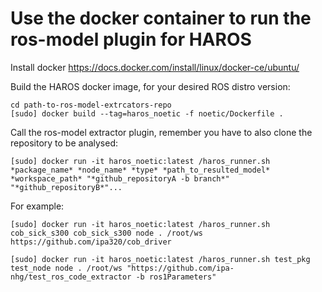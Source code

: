 # Use the docker container to run the ros-model plugin for HAROS

Install docker https://docs.docker.com/install/linux/docker-ce/ubuntu/

Build the HAROS docker image, for your desired ROS distro version:
```
cd path-to-ros-model-extrcators-repo
[sudo] docker build --tag=haros_noetic -f noetic/Dockerfile .
```

Call the ros-model extractor plugin, remember you have to also clone the repository to be analysed:

```
[sudo] docker run -it haros_noetic:latest /haros_runner.sh *package_name* *node_name* *type* *path_to_resulted_model* *workspace_path* "*github_repositoryA -b branch*" "*github_repositoryB*"...
```

For example:

```
[sudo] docker run -it haros_noetic:latest /haros_runner.sh cob_sick_s300 cob_sick_s300 node . /root/ws https://github.com/ipa320/cob_driver

[sudo] docker run -it haros_noetic:latest /haros_runner.sh test_pkg test_node node . /root/ws "https://github.com/ipa-nhg/test_ros_code_extractor -b ros1Parameters"
```

